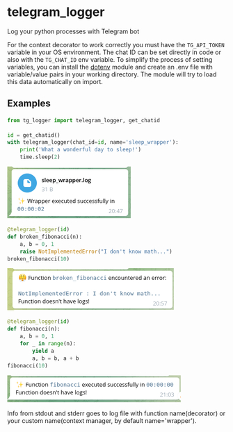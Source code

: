 # telegram_logger
Log your python processes with Telegram bot

For the context decorator to work correctly you must have the `TG_API_TOKEN` variable in your OS environment. The chat ID can be set directly in code or also with the `TG_CHAT_ID` env variable. To simplify the process of setting variables, you can install the [dotenv](https://pypi.org/project/python-dotenv/) module and create an .env file with variable/value pairs in your working directory. The module will try to load this data automatically on import.

## Examples

```python
from tg_logger import telegram_logger, get_chatid

id = get_chatid()
with telegram_logger(chat_id=id, name='sleep_wrapper'):
    print('What a wonderful day to sleep!')
    time.sleep(2)
```
![Example 1](./media/example1.png)
```python
@telegram_logger(id)
def broken_fibonacci(n):
    a, b = 0, 1
    raise NotImplementedError("I don't know math...")
broken_fibonacci(10)
```
![Example 2](./media/example2.png)
```python
@telegram_logger(id)
def fibonacci(n):
    a, b = 0, 1
    for _ in range(n):
        yield a
        a, b = b, a + b
fibonacci(10)
```
![Example 3](./media/example3.png)

Info from stdout and stderr goes to log file with function name(decorator) or your custom name(context manager, by default name='wrapper').
